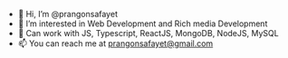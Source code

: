 - 👋 Hi, I’m @prangonsafayet
- 👀 I’m interested in Web Development and Rich media Development
- 🌱 Can work with JS, Typescript, ReactJS, MongoDB, NodeJS, MySQL 
- 📫 You can reach me at prangonsafayet@gmail.com


<!---
prangonsafayet/prangonsafayet is a ✨ special ✨ repository because its `README.md` (this file) appears on your GitHub profile.
You can click the Preview link to take a look at your changes.
--->
